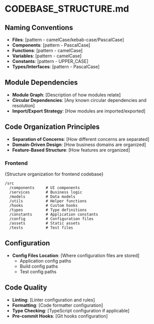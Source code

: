 # CODEBASE_STRUCTURE.md

<!--
IMPORTANT: THOSE ARE RULES FOR AI, DO NOT USE THOSE INTO FILLED TEMPLATE.

- FOCUS: Code organization, naming conventions, module structure
- EXCLUDE: Infrastructure details, deployment info, tool configurations
- EXAMPLES: PascalCase for components, Feature-based folders, Import/export patterns
- NEVER INCLUDE: Infrastructure setup, framework selection, business rationales
-->

## Naming Conventions

- **Files**: [pattern - camelCase/kebab-case/PascalCase]
- **Components**: [pattern - PascalCase]
- **Functions**: [pattern - camelCase]
- **Variables**: [pattern - camelCase]
- **Constants**: [pattern - UPPER_CASE]
- **Types/Interfaces**: [pattern - PascalCase]

## Module Dependencies

- **Module Graph**: [Description of how modules relate]
- **Circular Dependencies**: [Any known circular dependencies and resolution]
- **Import/Export Strategy**: [How modules are imported/exported]

## Code Organization Principles

- **Separation of Concerns**: [How different concerns are separated]
- **Domain-Driven Design**: [How business domains are organized]
- **Feature-Based Structure**: [How features are organized]

### Frontend

{Structure organization for frontend codebase}

```
/src
  /components     # UI components
  /services       # Business logic
  /models         # Data models
  /utils          # Helper functions
  /hooks          # Custom hooks
  /types          # Type definitions
  /constants      # Application constants
  /config         # Configuration files
  /assets         # Static assets
  /tests          # Test files
```

## Configuration

- **Config Files Location**: [Where configuration files are stored]
  - Application config paths
  - Build config paths
  - Test config paths

## Code Quality

- **Linting**: [Linter configuration and rules]
- **Formatting**: [Code formatter configuration]
- **Type Checking**: [TypeScript configuration if applicable]
- **Pre-commit Hooks**: [Git hooks configuration]
